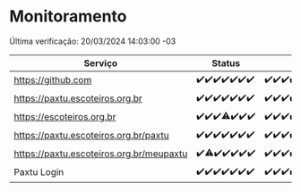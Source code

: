 # Monitoramento

Última verificação: 20/03/2024 14:03:00 -03

|Serviço|Status|Últimas 24h|
|---|---|---|
|https://github.com|<span title="2024-03-13: OK=22">✔️</span><span title="2024-03-14: OK=24">✔️</span><span title="2024-03-15: OK=24">✔️</span><span title="2024-03-16: OK=24">✔️</span><span title="2024-03-17: OK=24">✔️</span><span title="2024-03-18: OK=24">✔️</span><span title="2024-03-19: OK=17">✔️</span>|<span title="19/03/2024 14:06:00 -03 : 200">✔️</span><span title="19/03/2024 15:08:00 -03 : 200">✔️</span><span title="19/03/2024 16:05:00 -03 : 200">✔️</span><span title="19/03/2024 17:07:00 -03 : 200">✔️</span><span title="19/03/2024 18:03:00 -03 : 200">✔️</span><span title="19/03/2024 19:04:00 -03 : 200">✔️</span><span title="19/03/2024 20:06:00 -03 : 200">✔️</span><span title="19/03/2024 21:29:00 -03 : 200">✔️</span><span title="19/03/2024 22:38:00 -03 : 200">✔️</span><span title="19/03/2024 23:13:00 -03 : 200">✔️</span><span title="20/03/2024 00:08:00 -03 : 200">✔️</span><span title="20/03/2024 01:08:00 -03 : 200">✔️</span><span title="20/03/2024 02:06:00 -03 : 200">✔️</span><span title="20/03/2024 03:08:00 -03 : 200">✔️</span><span title="20/03/2024 04:07:00 -03 : 200">✔️</span><span title="20/03/2024 05:08:00 -03 : 200">✔️</span><span title="20/03/2024 06:06:00 -03 : 200">✔️</span><span title="20/03/2024 07:06:00 -03 : 200">✔️</span><span title="20/03/2024 08:05:00 -03 : 200">✔️</span><span title="20/03/2024 09:11:00 -03 : 200">✔️</span><span title="20/03/2024 10:07:00 -03 : 200">✔️</span><span title="20/03/2024 11:06:00 -03 : 200">✔️</span><span title="20/03/2024 12:06:00 -03 : 200">✔️</span><span title="20/03/2024 13:08:00 -03 : 200">✔️</span><span title="20/03/2024 14:03:00 -03 : 200">✔️</span>|
|https://paxtu.escoteiros.org.br|<span title="2024-03-13: OK=22">✔️</span><span title="2024-03-14: OK=24">✔️</span><span title="2024-03-15: OK=24">✔️</span><span title="2024-03-16: OK=24">✔️</span><span title="2024-03-17: OK=24">✔️</span><span title="2024-03-18: OK=24">✔️</span><span title="2024-03-19: OK=17">✔️</span>|<span title="19/03/2024 14:06:00 -03 : 200">✔️</span><span title="19/03/2024 15:08:00 -03 : 200">✔️</span><span title="19/03/2024 16:05:00 -03 : 200">✔️</span><span title="19/03/2024 17:07:00 -03 : 200">✔️</span><span title="19/03/2024 18:03:00 -03 : 200">✔️</span><span title="19/03/2024 19:04:00 -03 : 200">✔️</span><span title="19/03/2024 20:06:00 -03 : 200">✔️</span><span title="19/03/2024 21:29:00 -03 : 200">✔️</span><span title="19/03/2024 22:38:00 -03 : 200">✔️</span><span title="19/03/2024 23:13:00 -03 : 200">✔️</span><span title="20/03/2024 00:08:00 -03 : 200">✔️</span><span title="20/03/2024 01:08:00 -03 : 200">✔️</span><span title="20/03/2024 02:06:00 -03 : 200">✔️</span><span title="20/03/2024 03:08:00 -03 : 200">✔️</span><span title="20/03/2024 04:07:00 -03 : 200">✔️</span><span title="20/03/2024 05:08:00 -03 : 200">✔️</span><span title="20/03/2024 06:06:00 -03 : 200">✔️</span><span title="20/03/2024 07:06:00 -03 : 200">✔️</span><span title="20/03/2024 08:05:00 -03 : 200">✔️</span><span title="20/03/2024 09:11:00 -03 : 200">✔️</span><span title="20/03/2024 10:07:00 -03 : 200">✔️</span><span title="20/03/2024 11:06:00 -03 : 200">✔️</span><span title="20/03/2024 12:06:00 -03 : 200">✔️</span><span title="20/03/2024 13:08:00 -03 : 200">✔️</span><span title="20/03/2024 14:03:00 -03 : 200">✔️</span>|
|https://escoteiros.org.br|<span title="2024-03-13: OK=22">✔️</span><span title="2024-03-14: OK=24">✔️</span><span title="2024-03-15: OK=24">✔️</span><span title="2024-03-16: OK=23, Falhas=1">⚠️</span><span title="2024-03-17: OK=24">✔️</span><span title="2024-03-18: OK=24">✔️</span><span title="2024-03-19: OK=17">✔️</span>|<span title="19/03/2024 14:06:00 -03 : 200">✔️</span><span title="19/03/2024 15:08:00 -03 : 200">✔️</span><span title="19/03/2024 16:05:00 -03 : 200">✔️</span><span title="19/03/2024 17:07:00 -03 : 200">✔️</span><span title="19/03/2024 18:03:00 -03 : 200">✔️</span><span title="19/03/2024 19:04:00 -03 : 200">✔️</span><span title="19/03/2024 20:06:00 -03 : 200">✔️</span><span title="19/03/2024 21:29:00 -03 : 200">✔️</span><span title="19/03/2024 22:38:00 -03 : 200">✔️</span><span title="19/03/2024 23:13:00 -03 : 200">✔️</span><span title="20/03/2024 00:08:00 -03 : 200">✔️</span><span title="20/03/2024 01:08:00 -03 : 200">✔️</span><span title="20/03/2024 02:06:00 -03 : 200">✔️</span><span title="20/03/2024 03:08:00 -03 : 200">✔️</span><span title="20/03/2024 04:07:00 -03 : 200">✔️</span><span title="20/03/2024 05:08:00 -03 : 200">✔️</span><span title="20/03/2024 06:06:00 -03 : 200">✔️</span><span title="20/03/2024 07:06:00 -03 : 200">✔️</span><span title="20/03/2024 08:05:00 -03 : 200">✔️</span><span title="20/03/2024 09:11:00 -03 : 200">✔️</span><span title="20/03/2024 10:07:00 -03 : 200">✔️</span><span title="20/03/2024 11:06:00 -03 : 200">✔️</span><span title="20/03/2024 12:06:00 -03 : 200">✔️</span><span title="20/03/2024 13:08:00 -03 : 200">✔️</span><span title="20/03/2024 14:03:00 -03 : 200">✔️</span>|
|https://paxtu.escoteiros.org.br/paxtu|<span title="2024-03-13: OK=22">✔️</span><span title="2024-03-14: OK=24">✔️</span><span title="2024-03-15: OK=24">✔️</span><span title="2024-03-16: OK=24">✔️</span><span title="2024-03-17: OK=24">✔️</span><span title="2024-03-18: OK=24">✔️</span><span title="2024-03-19: OK=17">✔️</span>|<span title="19/03/2024 14:06:00 -03 : 200">✔️</span><span title="19/03/2024 15:08:00 -03 : 200">✔️</span><span title="19/03/2024 16:05:00 -03 : 200">✔️</span><span title="19/03/2024 17:07:00 -03 : 200">✔️</span><span title="19/03/2024 18:03:00 -03 : 200">✔️</span><span title="19/03/2024 19:04:00 -03 : 200">✔️</span><span title="19/03/2024 20:06:00 -03 : 200">✔️</span><span title="19/03/2024 21:29:00 -03 : 200">✔️</span><span title="19/03/2024 22:38:00 -03 : 200">✔️</span><span title="19/03/2024 23:13:00 -03 : 200">✔️</span><span title="20/03/2024 00:08:00 -03 : 200">✔️</span><span title="20/03/2024 01:08:00 -03 : 200">✔️</span><span title="20/03/2024 02:06:00 -03 : 200">✔️</span><span title="20/03/2024 03:08:00 -03 : 200">✔️</span><span title="20/03/2024 04:07:00 -03 : 200">✔️</span><span title="20/03/2024 05:08:00 -03 : 200">✔️</span><span title="20/03/2024 06:06:00 -03 : 200">✔️</span><span title="20/03/2024 07:06:00 -03 : 200">✔️</span><span title="20/03/2024 08:05:00 -03 : 200">✔️</span><span title="20/03/2024 09:11:00 -03 : 200">✔️</span><span title="20/03/2024 10:07:00 -03 : 200">✔️</span><span title="20/03/2024 11:06:00 -03 : 200">✔️</span><span title="20/03/2024 12:06:00 -03 : 404">❌</span><span title="20/03/2024 13:08:00 -03 : 200">✔️</span><span title="20/03/2024 14:03:00 -03 : 200">✔️</span>|
|https://paxtu.escoteiros.org.br/meupaxtu|<span title="2024-03-13: OK=22">✔️</span><span title="2024-03-14: OK=23, Falhas=1">⚠️</span><span title="2024-03-15: OK=24">✔️</span><span title="2024-03-16: OK=24">✔️</span><span title="2024-03-17: OK=24">✔️</span><span title="2024-03-18: OK=24">✔️</span><span title="2024-03-19: OK=17">✔️</span>|<span title="19/03/2024 14:06:00 -03 : 200">✔️</span><span title="19/03/2024 15:08:00 -03 : 200">✔️</span><span title="19/03/2024 16:05:00 -03 : 200">✔️</span><span title="19/03/2024 17:07:00 -03 : 200">✔️</span><span title="19/03/2024 18:03:00 -03 : 200">✔️</span><span title="19/03/2024 19:04:00 -03 : 200">✔️</span><span title="19/03/2024 20:06:00 -03 : 200">✔️</span><span title="19/03/2024 21:29:00 -03 : 200">✔️</span><span title="19/03/2024 22:38:00 -03 : 200">✔️</span><span title="19/03/2024 23:13:00 -03 : 200">✔️</span><span title="20/03/2024 00:08:00 -03 : 200">✔️</span><span title="20/03/2024 01:08:00 -03 : 200">✔️</span><span title="20/03/2024 02:06:00 -03 : 200">✔️</span><span title="20/03/2024 03:08:00 -03 : 200">✔️</span><span title="20/03/2024 04:07:00 -03 : 200">✔️</span><span title="20/03/2024 05:08:00 -03 : 200">✔️</span><span title="20/03/2024 06:06:00 -03 : 200">✔️</span><span title="20/03/2024 07:06:00 -03 : 200">✔️</span><span title="20/03/2024 08:05:00 -03 : 200">✔️</span><span title="20/03/2024 09:11:00 -03 : 200">✔️</span><span title="20/03/2024 10:07:00 -03 : 200">✔️</span><span title="20/03/2024 11:06:00 -03 : 200">✔️</span><span title="20/03/2024 12:06:00 -03 : 200">✔️</span><span title="20/03/2024 13:08:00 -03 : 200">✔️</span><span title="20/03/2024 14:03:00 -03 : 200">✔️</span>|
|Paxtu Login|<span title="2024-03-13: OK=22">✔️</span><span title="2024-03-14: OK=24">✔️</span><span title="2024-03-15: OK=24">✔️</span><span title="2024-03-16: OK=24">✔️</span><span title="2024-03-17: OK=24">✔️</span><span title="2024-03-18: OK=24">✔️</span><span title="2024-03-19: OK=17">✔️</span>|<span title="19/03/2024 14:06:00 -03 : 200">✔️</span><span title="19/03/2024 15:08:00 -03 : 200">✔️</span><span title="19/03/2024 16:05:00 -03 : 200">✔️</span><span title="19/03/2024 17:07:00 -03 : 200">✔️</span><span title="19/03/2024 18:03:00 -03 : 200">✔️</span><span title="19/03/2024 19:04:00 -03 : 200">✔️</span><span title="19/03/2024 20:06:00 -03 : 200">✔️</span><span title="19/03/2024 21:29:00 -03 : 200">✔️</span><span title="19/03/2024 22:38:00 -03 : 200">✔️</span><span title="19/03/2024 23:13:00 -03 : 200">✔️</span><span title="20/03/2024 00:08:00 -03 : 200">✔️</span><span title="20/03/2024 01:08:00 -03 : 200">✔️</span><span title="20/03/2024 02:06:00 -03 : 200">✔️</span><span title="20/03/2024 03:08:00 -03 : 200">✔️</span><span title="20/03/2024 04:07:00 -03 : 200">✔️</span><span title="20/03/2024 05:08:00 -03 : 200">✔️</span><span title="20/03/2024 06:06:00 -03 : 200">✔️</span><span title="20/03/2024 07:06:00 -03 : 200">✔️</span><span title="20/03/2024 08:05:00 -03 : 200">✔️</span><span title="20/03/2024 09:11:00 -03 : 200">✔️</span><span title="20/03/2024 10:07:00 -03 : 200">✔️</span><span title="20/03/2024 11:06:00 -03 : 200">✔️</span><span title="20/03/2024 12:06:00 -03 : 200">✔️</span><span title="20/03/2024 13:08:00 -03 : 200">✔️</span><span title="20/03/2024 14:03:00 -03 : 200">✔️</span>|

